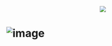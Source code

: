 <p align=center> <img src=https://komarev.com/ghpvc/?username=xelxmyr&color=E3C986&style=flat-square&label=宁✦>
 
# ![image](https://cdn.discordapp.com/attachments/1151861786740543488/1423739815534526555/IMG_7473.jpg?ex=68e16887&is=68e01707&hm=3018fade41c059f983a44ab07db932112bf8b148ece3c4bf3cd0aec7a7274c1d&)

